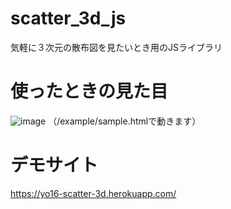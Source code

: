 # scatter_3d_js
気軽に３次元の散布図を見たいとき用のJSライブラリ

# 使ったときの見た目
![image](https://user-images.githubusercontent.com/33010998/159162367-e51f2022-4f70-4de0-8b9b-7b49ce9170e7.png)
（/example/sample.htmlで動きます）

# デモサイト
https://yo16-scatter-3d.herokuapp.com/
